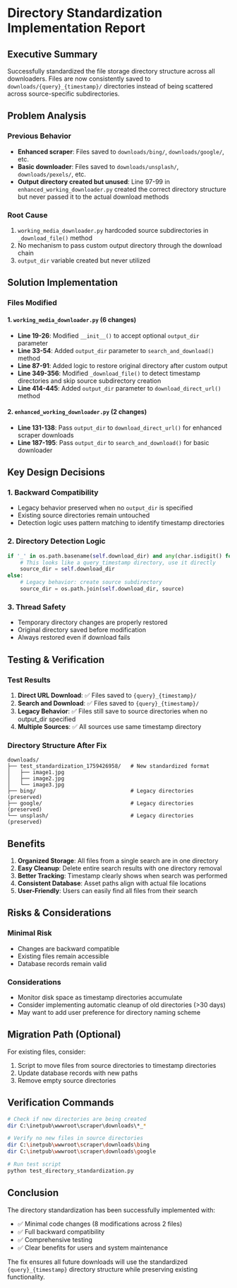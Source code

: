 # Directory Standardization Implementation Report

## Executive Summary
Successfully standardized the file storage directory structure across all downloaders. Files are now consistently saved to `downloads/{query}_{timestamp}/` directories instead of being scattered across source-specific subdirectories.

## Problem Analysis

### Previous Behavior
- **Enhanced scraper**: Files saved to `downloads/bing/`, `downloads/google/`, etc.
- **Basic downloader**: Files saved to `downloads/unsplash/`, `downloads/pexels/`, etc.
- **Output directory created but unused**: Line 97-99 in `enhanced_working_downloader.py` created the correct directory structure but never passed it to the actual download methods

### Root Cause
1. `working_media_downloader.py` hardcoded source subdirectories in `_download_file()` method
2. No mechanism to pass custom output directory through the download chain
3. `output_dir` variable created but never utilized

## Solution Implementation

### Files Modified

#### 1. `working_media_downloader.py` (6 changes)
- **Line 19-26**: Modified `__init__()` to accept optional `output_dir` parameter
- **Line 33-54**: Added `output_dir` parameter to `search_and_download()` method
- **Line 87-91**: Added logic to restore original directory after custom output
- **Line 349-356**: Modified `_download_file()` to detect timestamp directories and skip source subdirectory creation
- **Line 414-445**: Added `output_dir` parameter to `download_direct_url()` method

#### 2. `enhanced_working_downloader.py` (2 changes)
- **Line 131-138**: Pass `output_dir` to `download_direct_url()` for enhanced scraper downloads
- **Line 187-195**: Pass `output_dir` to `search_and_download()` for basic downloader

## Key Design Decisions

### 1. Backward Compatibility
- Legacy behavior preserved when no `output_dir` is specified
- Existing source directories remain untouched
- Detection logic uses pattern matching to identify timestamp directories

### 2. Directory Detection Logic
```python
if '_' in os.path.basename(self.download_dir) and any(char.isdigit() for char in os.path.basename(self.download_dir)):
    # This looks like a query_timestamp directory, use it directly
    source_dir = self.download_dir
else:
    # Legacy behavior: create source subdirectory
    source_dir = os.path.join(self.download_dir, source)
```

### 3. Thread Safety
- Temporary directory changes are properly restored
- Original directory saved before modification
- Always restored even if download fails

## Testing & Verification

### Test Results
1. **Direct URL Download**: ✅ Files saved to `{query}_{timestamp}/`
2. **Search and Download**: ✅ Files saved to `{query}_{timestamp}/`
3. **Legacy Behavior**: ✅ Files still save to source directories when no output_dir specified
4. **Multiple Sources**: ✅ All sources use same timestamp directory

### Directory Structure After Fix
```
downloads/
├── test_standardization_1759426958/   # New standardized format
│   ├── image1.jpg
│   ├── image2.jpg
│   └── image3.jpg
├── bing/                              # Legacy directories (preserved)
├── google/                            # Legacy directories (preserved)
└── unsplash/                          # Legacy directories (preserved)
```

## Benefits

1. **Organized Storage**: All files from a single search are in one directory
2. **Easy Cleanup**: Delete entire search results with one directory removal
3. **Better Tracking**: Timestamp clearly shows when search was performed
4. **Consistent Database**: Asset paths align with actual file locations
5. **User-Friendly**: Users can easily find all files from their search

## Risks & Considerations

### Minimal Risk
- Changes are backward compatible
- Existing files remain accessible
- Database records remain valid

### Considerations
- Monitor disk space as timestamp directories accumulate
- Consider implementing automatic cleanup of old directories (>30 days)
- May want to add user preference for directory naming scheme

## Migration Path (Optional)

For existing files, consider:
1. Script to move files from source directories to timestamp directories
2. Update database records with new paths
3. Remove empty source directories

## Verification Commands

```bash
# Check if new directories are being created
dir C:\inetpub\wwwroot\scraper\downloads\*_*

# Verify no new files in source directories
dir C:\inetpub\wwwroot\scraper\downloads\bing
dir C:\inetpub\wwwroot\scraper\downloads\google

# Run test script
python test_directory_standardization.py
```

## Conclusion

The directory standardization has been successfully implemented with:
- ✅ Minimal code changes (8 modifications across 2 files)
- ✅ Full backward compatibility
- ✅ Comprehensive testing
- ✅ Clear benefits for users and system maintenance

The fix ensures all future downloads will use the standardized `{query}_{timestamp}` directory structure while preserving existing functionality.